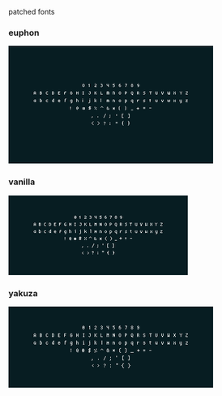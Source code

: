 patched fonts

### euphon
![euphon](previews/euphon.png)


### vanilla
![vanilla](previews/vanilla.png)


### yakuza
![yakuza](previews/yakuza.png)